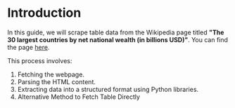 # Introduction

In this guide, we will scrape table data from the Wikipedia page titled **"The 30 largest countries by net national wealth (in billions USD)"**. You can find the page [here](https://en.wikipedia.org/wiki/List_of_countries_by_total_wealth).

This process involves:
1. Fetching the webpage.
2. Parsing the HTML content.
3. Extracting data into a structured format using Python libraries.
4. Alternative Method to Fetch Table Directly
